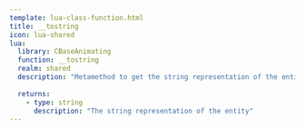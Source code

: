 ```yaml
---
template: lua-class-function.html
title: __tostring
icon: lua-shared
lua:
  library: CBaseAnimating
  function: __tostring
  realm: shared
  description: "Metamethod to get the string representation of the entity"
  
  returns:
    - type: string
      description: "The string representation of the entity"
---
```

